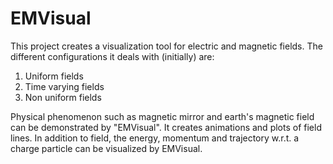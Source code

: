 # EMVisual
This project creates a visualization tool for electric and magnetic fields. The different configurations it deals with (initially) are:
  1. Uniform fields
  2. Time varying fields
  3. Non uniform fields

Physical phenomenon such as magnetic mirror and earth's magnetic field can be demonstrated by "EMVisual".
It creates animations and plots of field lines. In addition to field, the energy, momentum and trajectory w.r.t. a charge particle can be visualized by EMVisual.
